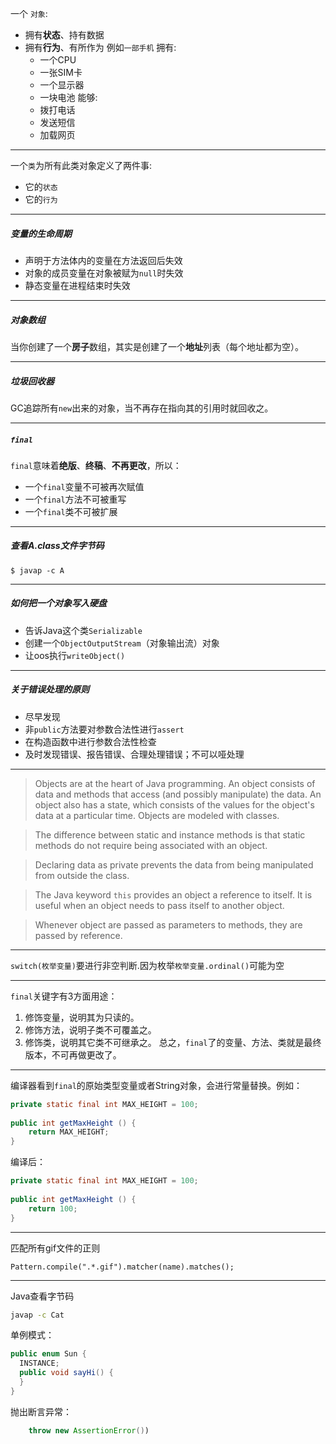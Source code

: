 一个 `对象`:
- 拥有**状态**、持有数据
- 拥有**行为**、有所作为
例如`一部手机`
拥有:
    - 一个CPU
    - 一张SIM卡
    - 一个显示器
    - 一块电池
能够:
    - 拨打电话
    - 发送短信
    - 加载网页

---

一个`类`为所有此类对象定义了两件事:
- 它的`状态`
- 它的`行为`

---

##### 变量的生命周期
- 声明于方法体内的变量在方法返回后失效
- 对象的成员变量在对象被赋为`null`时失效
- 静态变量在进程结束时失效

---

##### 对象数组
当你创建了一个**房子**数组，其实是创建了一个**地址**列表（每个地址都为空）。

---

##### 垃圾回收器
GC追踪所有`new`出来的对象，当不再存在指向其的引用时就回收之。

---


##### `final`
`final`意味着**绝版**、**终稿**、**不再更改**，所以：
- 一个`final`变量不可被再次赋值
- 一个`final`方法不可被重写
- 一个`final`类不可被扩展

---

##### 查看A.class文件字节码
    $ javap -c A

---

##### 如何把一个对象写入硬盘
- 告诉Java这个类`Serializable`
- 创建一个`ObjectOutputStream`（对象输出流）对象
- 让oos执行`writeObject()`

---

##### 关于错误处理的原则
- 尽早发现
- 非`public`方法要对参数合法性进行`assert`
- 在构造函数中进行参数合法性检查
- 及时发现错误、报告错误、合理处理错误；不可以哑处理

---

>Objects are at the heart of Java programming. An object consists of data and methods that access (and possibly manipulate) the data. An object also has a state, which consists of the values for the object's data at a particular time. Objects are modeled with classes.

>The difference between static and instance methods is that static methods do not require being associated with an object. 

>Declaring data as private prevents the data from being manipulated from outside the class. 

>The Java keyword `this` provides an object a reference to itself. It is useful when an object needs to pass itself to another object.

> Whenever object are passed as parameters to methods, they are passed by reference.

---

`switch(枚举变量)`要进行非空判断.因为枚举`枚举变量.ordinal()`可能为空

---

`final`关键字有3方面用途：
1. 修饰变量，说明其为只读的。
2. 修饰方法，说明子类不可覆盖之。
3. 修饰类，说明其它类不可继承之。
总之，`final`了的变量、方法、类就是最终版本，不可再做更改了。

---

编译器看到`final`的原始类型变量或者String对象，会进行常量替换。例如：
```Java
private static final int MAX_HEIGHT = 100;
	
public int getMaxHeight () {
	return MAX_HEIGHT;
}
```
编译后：
```java
private static final int MAX_HEIGHT = 100;
	
public int getMaxHeight () {
	return 100;
}
```

---

匹配所有gif文件的正则

```
Pattern.compile(".*.gif").matcher(name).matches();
```

---

Java查看字节码

``` bash
javap -c Cat
```

单例模式：

``` java
public enum Sun {
  INSTANCE;
  public void sayHi() {
  }
}
```

抛出断言异常：

``` java
	throw new AssertionError())
```

